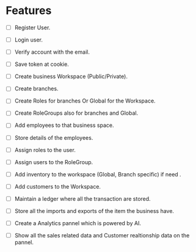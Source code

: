 # Features

- [ ] Register User.
- [ ] Login user.
- [ ] Verify account with the email.
- [ ] Save token at cookie.
- [ ] Create business Workspace (Public/Private).
- [ ] Create branches.
- [ ] Create Roles for branches Or Global for the Workspace. 
- [ ] Create RoleGroups also for branches and Global.
- [ ] Add employees to that business space.
- [ ] Store details of the employees.
- [ ] Assign roles to the user.
- [ ] Assign users to the RoleGroup.
- [ ] Add inventory to the workspace (Global, Branch specific) if need .
- [ ] Add customers to the Workspace.
- [ ] Maintain a ledger where all the transaction are stored.
- [ ] Store all the imports and exports of the item the business have.
- [ ] Create a Analytics pannel which is powered by AI.
- [ ] Show all the sales related data and Customer realtionship data on the pannel. 


